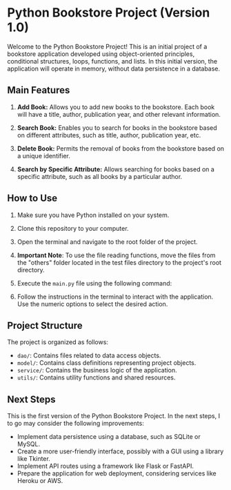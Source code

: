 # Python Bookstore Project (Version 1.0)

Welcome to the Python Bookstore Project! This is an initial project of a bookstore application developed using object-oriented principles, conditional structures, loops, functions, and lists. In this initial version, the application will operate in memory, without data persistence in a database.

## Main Features

1. **Add Book:** Allows you to add new books to the bookstore. Each book will have a title, author, publication year, and other relevant information.

2. **Search Book:** Enables you to search for books in the bookstore based on different attributes, such as title, author, publication year, etc.

3. **Delete Book:** Permits the removal of books from the bookstore based on a unique identifier.

4. **Search by Specific Attribute:** Allows searching for books based on a specific attribute, such as all books by a particular author.

## How to Use

1. Make sure you have Python installed on your system.

2. Clone this repository to your computer.

3. Open the terminal and navigate to the root folder of the project.

4. **Important Note**: To use the file reading functions, move the files from the "others" folder located in the test files directory to the project's root directory.

5. Execute the `main.py` file using the following command:

6. Follow the instructions in the terminal to interact with the application. Use the numeric options to select the desired action.

## Project Structure

The project is organized as follows:

- `dao/`: Contains files related to data access objects.
- `model/`: Contains class definitions representing project objects.
- `service/`: Contains the business logic of the application.
- `utils/`: Contains utility functions and shared resources.

## Next Steps

This is the first version of the Python Bookstore Project. In the next steps, I to go may consider the following improvements:

- Implement data persistence using a database, such as SQLite or MySQL.
- Create a more user-friendly interface, possibly with a GUI using a library like Tkinter.
- Implement API routes using a framework like Flask or FastAPI.
- Prepare the application for web deployment, considering services like Heroku or AWS.
